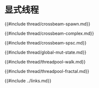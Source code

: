 # 显式线程

{{#include thread/crossbeam-spawn.md}}

{{#include thread/crossbeam-complex.md}}

{{#include thread/crossbeam-spsc.md}}

{{#include thread/global-mut-state.md}}

{{#include thread/threadpool-walk.md}}

{{#include thread/threadpool-fractal.md}}

{{#include ../links.md}}
